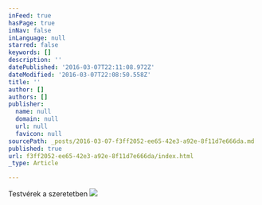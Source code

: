 ```yaml
---
inFeed: true
hasPage: true
inNav: false
inLanguage: null
starred: false
keywords: []
description: ''
datePublished: '2016-03-07T22:11:08.972Z'
dateModified: '2016-03-07T22:08:50.558Z'
title: ''
author: []
authors: []
publisher:
  name: null
  domain: null
  url: null
  favicon: null
sourcePath: _posts/2016-03-07-f3ff2052-ee65-42e3-a92e-8f11d7e666da.md
published: true
url: f3ff2052-ee65-42e3-a92e-8f11d7e666da/index.html
_type: Article

---
```

Testvérek a szeretetben
![](https://the-grid-user-content.s3-us-west-2.amazonaws.com/9faf3040-686a-405a-ab0d-69dd4c5f7e7c.jpg)